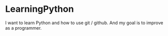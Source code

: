 # LearningPython
I want to learn Python and how to use git / github.
And my goal is to improve as a programmer.
